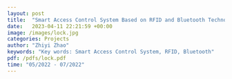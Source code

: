 ```yaml
---
layout: post
title:  "Smart Access Control System Based on RFID and Bluetooth Technology"
date:   2023-04-11 22:21:59 +00:00
image: /images/lock.jpg
categories: Projects
author: "Zhiyi Zhao"
keywords: "Key words: Smart Access Control System, RFID, Bluetooth"
pdf: /pdfs/lock.pdf
time: "05/2022 - 07/2022"
---
```

